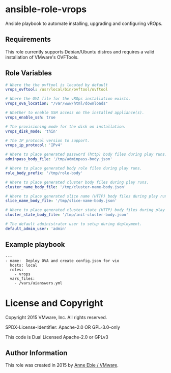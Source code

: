 # ansible-role-vrops

Ansible playbook to automate installing, upgrading and configuring vROps.

## Requirements

This role currently supports Debian/Ubuntu distros and requires a valid installation of VMware's OVFTools.

## Role Variables

```yaml
# Where the the ovftool is located by default
vrops_ovftool: /usr/local/bin/ovftool/ovftool

# Where the OVA file for the vROps installation exists.
vrops_ova_location: "/var/www/html/downloads"

# Whether to enable SSH access on the installed appliance(s).
vrops_enable_ssh: true

# The provisioning mode for the disk on installation.
vrops_disk_mode: 'thin'

# The IP protocol version to support.
vrops_ip_protocol: 'IPv4'

# Where to place generated password (http) body files during play runs.
adminpass_body_file: '/tmp/adminpass-body.json'

# Where to place generated body role files during play runs.
role_body_prefix: '/tmp/role-body'

# Where to place generated cluster body files during play runs.
cluster_name_body_file: '/tmp/cluster-name-body.json'

# Where to place generated slice name (HTTP) body files during play runs.
slice_name_body_file: '/tmp/slice-name-body.json'

# Where to place generated cluster state (HTTP) body files during play runs.
cluster_state_body_file: '/tmp/init-cluster-body.json'

# The default administrator user to setup during deployment.
default_admin_user: 'admin'
```

## Example playbook

```
---
- name:  Deploy OVA and create config.json for vio
  hosts: local
  roles:
    - vrops
  vars_files:
    - /vars/uianswers.yml
```

# License and Copyright
 
Copyright 2015 VMware, Inc.  All rights reserved.

SPDX-License-Identifier: Apache-2.0 OR GPL-3.0-only

This code is Dual Licensed Apache-2.0 or GPLv3

## Author Information

This role was created in 2015 by [Anne Ebie / VMware](http://www.vmware.com/).
